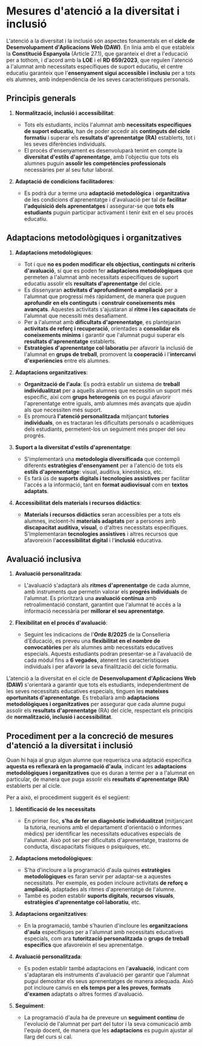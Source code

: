 # Mesures d'atenció a la diversitat i inclusió

<!-- TO-DO... -->

<!-- 

D'acord amb el PCCF, en les programacions didàctiques s'han de concretar mesures específiques segons l'alumnat concret que s'atendrà a l'aula. És necessari recordar els principis de normalització, inclusió i accessibilitat com a orientacions específiques per a Formació Professional en l'atenció a la diversitat (RD 659/2023, article 15).
També recordem la necessitat de realitzar les adaptacions necessàries per a la creació de condicions facilitadores de l'adquisició dels aprenentatges per a l'alumnat amb necessitats de suport educatiu. Per això en les programacions es farà referència a la concreció de les adaptacions organitzatives, curriculars i metodològiques estipulades per l'equip educatiu en el PCCF.

-->

L'atenció a la diversitat i la inclusió són aspectes fonamentals en el **cicle de Desenvolupament d'Aplicacions Web (DAW)**. En línia amb el que estableix la **Constitució Espanyola** (Article 27.1), que garanteix el dret a l'educació per a tothom, i d'acord amb la **LOE** i el **RD 659/2023**, que regulen l'atenció a l'alumnat amb necessitats específiques de suport educatiu, el centre educatiu garanteix que l'**ensenyament sigui accessible i inclusiu** per a tots els alumnes, amb independència de les seves característiques personals.

## **Principis generals**

1. **Normalització, inclusió i accessibilitat**:

      * Tots els estudiants, inclòs l'alumnat amb **necessitats específiques de suport educatiu**, han de poder accedir als **continguts del cicle formatiu** i superar els **resultats d'aprenentatge (RA)** establerts, tot i les seves diferències individuals.
      * El procés d'ensenyament es desenvoluparà tenint en compte la **diversitat d'estils d'aprenentatge**, amb l'objectiu que tots els alumnes puguin **assolir les competències professionals** necessàries per al seu futur laboral.

2. **Adaptació de condicions facilitadores**:

      * Es podrà dur a terme una **adaptació metodològica** i **organitzativa** de les condicions d'aprenentatge i d'avaluació per tal de **facilitar l'adquisició dels aprenentatges** i assegurar-se que **tots els estudiants** puguin participar activament i tenir èxit en el seu procés educatiu.

## **Adaptacions metodològiques i organitzatives**

1. **Adaptacions metodològiques**:

      * Tot i que **no es poden modificar els objectius, continguts ni criteris d'avaluació**, sí que es poden fer **adaptacions metodològiques** que permeten a l'alumnat amb necessitats específiques de suport educatiu assolir els **resultats d'aprenentatge** del cicle.
      * Es dissenyaran **activitats d'aprofundiment o ampliació** per a l'alumnat que progressi més ràpidament, de manera que puguen **aprofundir en els continguts** i **construir coneixements més avançats**. Aquestes activitats s'ajustaran al **ritme i les capacitats** de l'alumnat que necessiti més desafiament.
      * Per a l'alumnat amb **dificultats d'aprenentatge**, es plantejaran **activitats de reforç i recuperació**, orientades a **consolidar els coneixements mínims** i garantir que l'alumnat pugui superar els **resultats d'aprenentatge** establerts.
      * **Estratègies d'aprenentatge col·laboratiu** per afavorir la inclusió de l'alumnat en **grups de treball**, promovent la **cooperació** i l'**intercanvi d'experiències** entre els alumnes.

2. **Adaptacions organitzatives**:

      * **Organització de l'aula**: Es podrà establir un sistema de **treball individualitzat** per a aquells alumnes que necessitin un suport més específic, així com **grups heterogenis** on es pugui afavorir l'aprenentatge entre iguals, amb alumnes més avançats que ajudin als que necessiten més suport.
      * Es promourà **l'atenció personalitzada** mitjançant **tutories individuals**, on es tractaran les dificultats personals o acadèmiques dels estudiants, permetent-los un seguiment més proper del seu progrés.

3. **Suport a la diversitat d'estils d'aprenentatge**:

      * S'implementarà una **metodologia diversificada** que contempli diferents **estratègies d'ensenyament** per a l'atenció de tots els **estils d'aprenentatge**: visual, auditiva, kinestèsica, etc.
      * Es farà ús de **suports digitals i tecnologies assistives** per facilitar l'accés a la informació, tant en **format audiovisual** com en **textos adaptats**.

4. **Accessibilitat dels materials i recursos didàctics**:

      * **Materials i recursos didàctics** seran accessibles per a tots els alumnes, incloent-hi **materials adaptats** per a persones amb **discapacitat auditiva, visual**, o d'altres necessitats específiques. S'implementaran **tecnologies assistives** i altres recursos que afavoreixin l'**accessibilitat digital** i l'**inclusió** educativa.

## **Avaluació inclusiva**

1. **Avaluació personalitzada**:

      * L'avaluació s'adaptarà als **ritmes d'aprenentatge** de cada alumne, amb instruments que permetin valorar els **progrés individuals** de l'alumnat. Es prioritzarà una **avaluació contínua** amb retroalimentació constant, garantint que l'alumnat té accés a la informació necessària per **millorar el seu aprenentatge**.

2. **Flexibilitat en el procés d'avaluació**:

      * Seguint les indicacions de l'**Orde 8/2025** de la Conselleria d'Educació, es preveu una **flexibilitat en el nombre de convocatòries** per als alumnes amb necessitats educatives especials. Aquests estudiants podran presentar-se a l'avaluació de cada mòdul fins a **6 vegades**, atenent les característiques individuals i per afavorir la seva finalització del cicle formatiu.

L'atenció a la diversitat en el cicle de **Desenvolupament d'Aplicacions Web (DAW)** s'orientarà a garantir que tots els estudiants, independentment de les seves necessitats educatives especials, tinguen les **mateixes oportunitats d'aprenentatge**. Es treballarà amb **adaptacions metodològiques i organitzatives** per assegurar que cada alumne pugui assolir els **resultats d'aprenentatge** (RA) del cicle, respectant els principis de **normalització, inclusió i accessibilitat**.

## Procediment per a la concreció de mesures d'atenció a la diversitat i inclusió

Quan hi haja al grup algun alumne que requerisca una adptació específica **aquesta es reflexarà en la progamació d'aula**, indicant les **adaptacions metodològiques i organitzatives** que es duran a terme per a a l'alumnat en particular, de manera que puga assolir els **resultats d'aprenentatge (RA)** establerts per al cicle.

Per a això, el procediment suggerit és el següent:

1. **Identificació de les necessitats**

      * En primer lloc, **s'ha de fer un diagnòstic individualitzat** (mitjançant la tutoria, reunions amb el departament d'orientació o informes mèdics) per identificar les necessitats educatives especials de l'alumnat. Això pot ser per dificultats d'aprenentatge, trastorns de conducta, discapacitats físiques o psíquiques, etc.

2. **Adaptacions metodològiques**:

      * S'ha d'incloure a la programació d'aula quines **estratègies metodològiques** es faran servir per adaptar-se a aquestes necessitats. Per exemple, es poden incloure activitats **de reforç o ampliació**, adaptades als ritmes d'aprenentatge de l'alumne.
      * També es poden establir **suports digitals**, **recursos visuals**, **estratègies d'aprenentatge col·laboratiu**, etc.

3. **Adaptacions organitzatives**:

      * En la programació, també s'haurien d'incloure les **organitzacions d'aula** específiques per a l'alumnat amb necessitats educatives especials, com ara **tutorització personalitzada** o **grups de treball específics** que afavoreixin el seu aprenentatge.

4. **Avaluació personalitzada**:

      * Es poden establir també adaptacions en l'**avaluació**, indicant com s'adaptaran els instruments d'avaluació per garantir que l'alumnat pugui demostrar els seus aprenentatges de manera adequada. Això pot incloure canvis en **els temps per a les proves**, **formats d'examen** adaptats o altres formes d'avaluació.

5. **Seguiment**:

      * La programació d'aula ha de preveure un **seguiment continu** de l'evolució de l'alumnat per part del tutor i la seva comunicació amb l'equip docent, de manera que les **adaptacions** es puguin ajustar al llarg del curs si cal.
